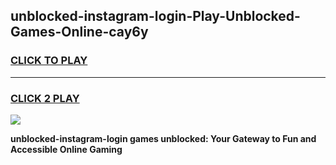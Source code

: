 
## unblocked-instagram-login-Play-Unblocked-Games-Online-cay6y
<h3>
<a href="https://premium76.site?title=unblocked-instagram-login&ref=25A">CLICK TO PLAY</a></h3>
<hr>

<h3>
<a href="https://premium76.site?title=unblocked-instagram-login&ref=25A">CLICK 2 PLAY</a>
  
</h3>

<a href="https://premium76.site?title=unblocked-instagram-login&ref=25A"><img src="https://clearcache.store/games.png"></a>


**unblocked-instagram-login games unblocked: Your Gateway to Fun and Accessible Online Gaming**
